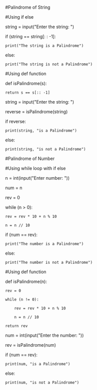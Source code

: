 #Palindrome of String

#Using if else

string = input("Enter the string: ")

if (string == string[: : -1]:

    print("The string is a Palindrome")

else:
    
    print("The string is not a Palindrome")

#Using def function

def isPalindrome(s):
    
    return s == s[:: -1]

string = input("Enter the string: ")

reverse = isPalindrome(string)

if reverse:
    
    print(string, "is a Palindrome")

else:
    
    print(string, "is not a Palindrome")

    
#Palindrome of Number

#Using while loop with if else

n = int(input("Enter number: "))

num = n

rev = 0

while (n > 0):
    
    rev = rev * 10 + n % 10
    
    n = n // 10

if (num == rev):
    
    print("The number is a Palindrome")

else:
    
    print("The number is not a Palindrome")

#Using def function

def isPalindrome(n):
    
    rev = 0
    
    while (n != 0):
        
        rev = rev * 10 + n % 10
        
        n = n // 10
    
    return rev

num = int(input("Enter the number: "))

rev = isPalindrome(num)

if (num == rev):
    
    print(num, "is a Palindrome")

else:
    
    print(num, "is not a Palindrome")
